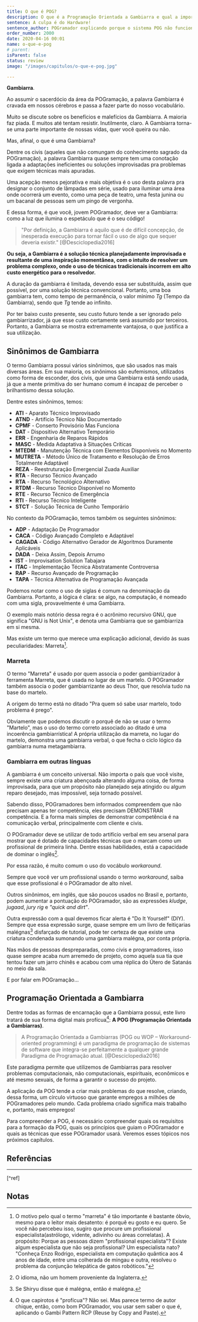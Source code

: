 ```yaml
---
title: O que é POG?
description: O que é a Programação Orientada a Gambiarra e qual a importância desses conceitos para o desenvolvimento de software?
sentence: A culpa é do Hardware!
sentence_author: POGramador explicando porque o sistema POG não funciona
order_number: 2000
date: 2020-04-16 00:01
name: o-que-e-pog
# parent:
isParent: false
status: review
image: "/images/capitulos/o-que-e-pog.jpg"

---
```


**Gambiarra**.

Ao assumir o sacerdócio da área da POGramação, a palavra Gambiarra é cravada em nossos cérebros e passa a fazer parte do nosso vocabulário.

Muito se discute sobre os benefícios e malefícios da Gambiarra. A maioria faz piada. E muitos até tentam resistir. Inutilmente, claro. A Gambiarra torna-se uma parte importante de nossas vidas, quer você queira ou não.

Mas, afinal, o que é uma Gambiarra?

Dentre os civis (aqueles que não comungam do conhecimento sagrado da
POGramação), a palavra Gambiarra quase sempre tem uma conotação ligada a adaptações ineficientes ou soluções improvisadas pra problemas que exigem técnicas mais apuradas.

Uma acepção menos pejorativa e mais objetiva é o uso desta palavra pra designar o conjunto de lâmpadas em série, usado para iluminar uma área onde ocorrerá um evento, como uma peça de teatro, uma festa junina ou um bacanal de pessoas sem um pingo de vergonha.

E dessa forma, é que você, jovem POGramador, deve ver a Gambiarra: como a luz que ilumina o espetáculo que é o seu código!

> "Por definição, a Gambiarra é aquilo que é de difícil concepção, de
> inesperada execução para tornar fácil o uso de algo que sequer deveria
> existir." [@Desciclopedia2016]

**Ou seja, a Gambiarra é a solução técnica planejadamente improvisada e resultante de uma inspiração momentânea, com o intuito de resolver um problema complexo, onde o uso de técnicas tradicionais incorrem em alto custo energético para o resolvedor.**

A duração da gambiarra é limitada, devendo essa ser substituída, assim que possível, por uma solução técnica convencional. Portanto, uma boa gambiarra tem, como tempo de permanência, o valor mínimo *Tg* (Tempo da Gambiarra), sendo que *Tg* tende ao infinito.

Por ter baixo custo presente, seu custo futuro tende a ser ignorado pelo gambiarrizador, já que esse custo certamente será assumido por terceiros. Portanto, a Gambiarra se mostra extremamente vantajosa, o que justifica a sua utilização.

## Sinônimos de Gambiarra

O termo Gambiarra possui vários sinônimos, que são usados nas mais diversas áreas. Em sua maioria, os sinônimos são eufemismos, utilizados como forma de esconder, dos civis, que uma Gambiarra está sendo usada, já que a mente primitiva do ser humano comum é incapaz de perceber o brilhantismo dessa solução.

Dentre estes sinônimos, temos:

- **ATI** - Aparato Técnico Improvisado
- **ATND** - Artifício Técnico Não Documentado
- **CPMF** - Conserto Provisório Mas Funciona
- **DAT** - Dispositivo Alternativo Temporário
- **ERR** - Engenharia de Reparos Rápidos
- **MASC** - Medida Adaptativa à Situações Críticas
- **MTEDM** - Manutenção Técnica com Elementos Disponíveis no Momento
- **MUTRETA** - Método Único de  Tratamento e Resolução de Erros Totalmente Adaptável
- **REZA** - Reestruturação Emergencial Zuada Auxiliar
- **RTA** - Recurso Técnico Avançado
- **RTA** - Recurso Tecnológico Alternativo
- **RTDM** - Recurso Técnico Disponível no Momento
- **RTE** - Recurso Técnico de Emergência
- **RTI** - Recurso Técnico Inteligente
- **STCT** - Solução Técnica de Cunho Temporário

No contexto da POGramação, temos também os seguintes sinônimos:

- **ADP** - Adaptação De Programador
- **CACA** - Código Avançado Completo e Adaptável
- **CAGADA** - Código Alternativo Gerador de  Algoritmos Duramente Aplicáveis
- **DADA** - Deixa Assim, Depois Arrumo
- **IST** - Improvisation Solution Tabajara
- **ITAC** - Implementação Técnica Abstratamente Controversa
- **RAP** - Recurso Avançado de Programação
- **TAPA** - Técnica Alternativa de Programação Avançada

Podemos notar como o uso de siglas é comum na denominação da Gambiarra. Portanto, a lógica é clara: se algo, na computação, é nomeado com uma sigla, provavelmente é uma Gambiarra.

O exemplo mais notório dessa regra é o acrônimo recursivo GNU, que significa "GNU is Not Unix", e denota uma Gambiarra que se gambiarriza em si mesma.

Mas existe um termo que merece uma explicação adicional, devido às suas peculiaridades: Marreta[^fn-marreta].

### Marreta

O termo "Marreta" é usado por quem associa o poder gambiarrizador à ferramenta Marreta, que é usada no lugar de um martelo. O POGramador também associa o poder gambiarrizante ao deus Thor, que resolvia tudo na base do martelo.

A origem do termo está no ditado "Pra quem só sabe usar martelo, todo problema é prego".

Obviamente que podemos discutir o porquê de não se usar o termo "Martelo", mas o uso do termo correto associado ao ditado é uma incoerência gambiarrística! A própria utilização da marreta, no lugar do martelo, demonstra uma gambiarra verbal, o que fecha o ciclo lógico da gambiarra numa metagambiarra.

### Gambiarra em outras línguas

A gambiarra é um conceito universal. Não importa o país que você visite, sempre existe uma criatura abençoada alterando alguma coisa, de forma improvisada, para que um propósito não planejado seja atingido ou algum reparo desejado, mas impossível, seja tornado possível.

Sabendo disso, POGramadores bem informados compreendem que não precisam apenas ter competência, eles precisam DEMONSTRAR competência. E a forma mais simples de demonstrar competência é na comunicação verbal, principalmente com cliente e civis.

O POGramador deve se utilizar de todo artifício verbal em seu arsenal para mostrar que é dotado de capacidades técnicas que o marcam como um profissional de primeira linha. Dentre essas habilidades, está a capacidade de dominar o  inglês[^fn-idioma].

Por essa razão, é muito comum o uso do vocábulo *workaround*.

Sempre que você ver um profissional usando o termo *workaround*, saiba que esse profissional é o POGramador de alto nível.

Outros sinônimos, em inglês, que são poucos usados no Brasil e, portanto, podem aumentar a pontuação do POGramador, são as expressões *kludge*, *jugaad*, *jury rig* e *"quick and dirt"*.

Outra expressão com a qual devemos ficar alerta é "Do It Yourself" (DIY). Sempre que essa expressão surge, quase sempre em um livro de feitiçarias malégnas[^fn-shiryu] disfarçado de tutorial, pode ter certeza de que existe uma criatura condenada sumonando uma gambiarra malégna, por conta própria.

Nas mãos de pessoas despreparadas, como civis e programadores, isso quase sempre acaba num arremedo de projeto, como aquela sua tia que tentou fazer um jarro chinês e acabou com uma réplica do Útero de Satanás no meio da sala.

E por falar em POGramação...

## Programação Orientada a Gambiarra

Dentre todas as formas de encarnação que a Gambiarra possui, este livro tratará de sua forma digital mais profícua[^fn-proficua]: **A POG (Programação Orientada a Gambiarras)**.

> A Programação Orientada a Gambiarras (POG ou WOP – Workaround-oriented
> programming) é um paradigma de programação de sistemas de software que
> integra-se perfeitamente a qualquer grande Paradigma de Programação atual.
> [@Desciclopedia2016]

Este paradigma permite que utilizemos de Gambiarras para resolver problemas computacionais, não computacionais, espirituais, econômicos e até mesmo sexuais, de forma a garantir o sucesso do projeto.

A aplicação da POG tende a criar mais problemas do que resolve, criando, dessa forma, um círculo virtuoso que garante empregos a milhões de POGramadores pelo mundo. Cada problema criado significa mais trabalho e, portanto, mais empregos!

Para compreender a POG, é necessário compreender quais os requisitos para a formação da POG, quais os princípios que guiam o POGramador e quais as técnicas que esse POGramador usará. Veremos esses tópicos nos próximos capítulos.

## Referências

---

[^ref]

## Notas

[^fn-marreta]: O motivo pelo qual o termo "marreta" é tão importante é bastante óbvio, mesmo para o leitor mais desatento: é porquê eu gosto e eu quero. Se você não percebeu isso, sugiro que procure um profissional especialista(astrólogo, vidente, adivinho ou áreas correlatas). A propósito: Porque as pessoas dizem "profissional especialista"? Existe algum especialista que não seja profissional? Um especialista nato? "Conheça Enzo Rodrigo, especialista em computação quântica aos 4 anos de idade, entre uma colherada de mingau e outra, resolveu o problema da conjunção telepática de gatos robóticos."

[^fn-idioma]: O idioma, não um homem proveniente da Inglaterra.

[^fn-proficua]: O que capirotos é "profícua"? Não sei. Mas parece termo de autor chique, então, como bom POGramador, vou usar sem saber o que é, aplicando o Gambi Pattern RCP (Reuse by Copy and Paste).

[^fn-shiryu]: Se Shiryu disse que é malégna, então é malégna.
